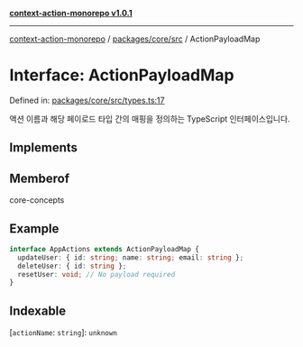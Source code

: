 [**context-action-monorepo v1.0.1**](../../../../README.md)

***

[context-action-monorepo](../../../../README.md) / [packages/core/src](../README.md) / ActionPayloadMap

# Interface: ActionPayloadMap

Defined in: [packages/core/src/types.ts:17](https://github.com/mineclover/context-action/blob/08bf17d6ec1c09cfe0ffb9710189395df90c9772/packages/core/src/types.ts#L17)

액션 이름과 해당 페이로드 타입 간의 매핑을 정의하는 TypeScript 인터페이스입니다.

## Implements

## Memberof

core-concepts

## Example

```typescript
interface AppActions extends ActionPayloadMap {
  updateUser: { id: string; name: string; email: string };
  deleteUser: { id: string };
  resetUser: void; // No payload required
}
```

## Indexable

\[`actionName`: `string`\]: `unknown`
